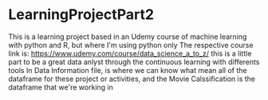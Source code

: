# LearningProjectPart2
This is a learning project based in an Udemy course of machine learning with python and R, but where I'm using python only The respective course link is: https://www.udemy.com/course/data_science_a_to_z/ this is a little part to be a great data anlyst through the continuous learning with differents tools  In Data Information file, is where we can know what mean all of the dataframe for these project or activities, and the Movie Calssification is the dataframe that we're working in
